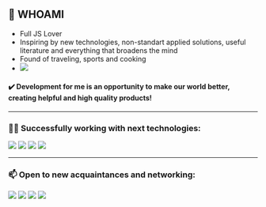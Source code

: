 ## 👋 WHOAMI

- Full JS Lover
- Inspiring by new technologies, non-standart applied solutions, useful literature and everything that broadens the mind
- Found of traveling, sports and cooking
- [<img src="https://img.shields.io/badge/Writing music-FF3300?style=flat-square&logo=SoundCloud&logoColor=white"/>](https://soundcloud.com/sun_rhythms)
#### ✔️ Development for me is an opportunity to make our world better, creating helpful and high quality products!
---

### 👨‍💻 Successfully working with next technologies:
<img src="https://img.shields.io/badge/HTML5-343434?style=for-the-badge&logo=HTML5&logoColor=E34F26"/>  <img src="https://img.shields.io/badge/CSS3-343434?style=for-the-badge&logo=CSS3&logoColor=1572B6"/>  <img src="https://img.shields.io/badge/JavaScript-343434?style=for-the-badge&logo=JavaScript&logoColor=F7DF1E"/>  <img src="https://img.shields.io/badge/React-343434?style=for-the-badge&logo=React&logoColor=61DAFB"/> 

---

### 📫 Open to new acquaintances and networking:
[<img src="https://img.shields.io/badge/Telegram-26A5E4?style=for-the-badge&logo=Telegram&logoColor=white"/>](https://t.me/sun_rhythms)  [<img src="https://img.shields.io/badge/LinkedIn-0A66C2?style=for-the-badge&logo=LinkedIn&logoColor=white"/>](https://www.linkedin.com/in/anton-antuskov-714139260/)  [<img src="https://img.shields.io/badge/Facebook-1877F2?style=for-the-badge&logo=Facebook&logoColor=white"/>](https://www.facebook.com/sunrhythmss)  [<img src="https://img.shields.io/badge/Stack Overflow-F58025?style=for-the-badge&logo=Stack Overflow&logoColor=white"/>](https://stackoverflow.com/users/20886939/sun-rhythms)
